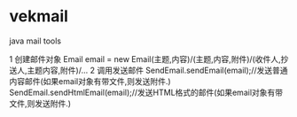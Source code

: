 # vekmail
java mail tools

1 创建邮件对象
Email email = new Email(主题,内容)/(主题,内容,附件)/(收件人,抄送人,主题内容,附件)/...
2 调用发送邮件
    SendEmail.sendEmail(email);//发送普通内容邮件(如果email对象有带文件,则发送附件.)
		SendEmail.sendHtmlEmail(email);//发送HTML格式的邮件(如果email对象有带文件,则发送附件.)
